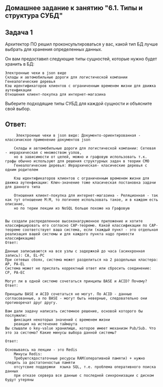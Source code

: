 
## Домашнее задание к занятию "6.1. Типы и структура СУБД"

   ## Задача 1

Архитектор ПО решил проконсультироваться у вас, какой тип БД лучше выбрать для хранения определенных данных.

Он вам предоставил следующие типы сущностей, которые нужно будет хранить в БД:

    Электронные чеки в json виде
    Склады и автомобильные дороги для логистической компании
    Генеалогические деревья
    Кэш идентификаторов клиентов с ограниченным временем жизни для движка аутенфикации
    Отношения клиент-покупка для интернет-магазина

Выберите подходящие типы СУБД для каждой сущности и объясните свой выбор.
   
   ## Ответ:
    
         Электронные чеки в json виде: Документо-ориентированная - классичиское применение документов json

        Склады и автомобильные дороги для логистической компании: Сетевая - иерархическая с множеством узлов, 
        но в зависимости от целей, можно и графовую использовать т.к. графы обычно используют для решения структурных задач в теории СМО 
        Генеалогические деревья: Иерархическая- класические деревья с одним родителем

        Кэш идентификаторов клиентов с ограниченным временем жизни для движка аутенфикации: Ключ-значение тоже класическая постановка задачи для данного типа

        Отношения клиент-покупка для интернет-магазина - Реляционная - так как тут отношение М:М, то логичнее использовать такое, и в каждом есть описание,
        но по терии лекции из NoSQL больше похоже на Графовую


    Вы создали распределенное высоконагруженное приложение и хотите классифицировать его согласно CAP-теореме. Какой классификации по CAP-теореме соответствует ваша система, если (каждый пункт - это отдельная реализация вашей системы и для каждого пункта надо привести классификацию)
    Ответ:

    Данные записываются на все узлы с задержкой до часа (асинхронная запись): CA, EL-PC
    При сетевых сбоях, система может разделиться на 2 раздельных кластера: AP, PA-EL
    Система может не прислать корректный ответ или сбросить соединение: CP, PA-EC

    Могут ли в одной системе сочетаться принципы BASE и ACID? Почему?
    Ответ:

    Принцыпы BASE и ACID сочетаться не могут. По ACID - данные согласованные, а по BASE - могут быть неверные, следовательно они противоречат друг другу.

    Вам дали задачу написать системное решение, основой которого бы послужили:
        фиксация некоторых значений с временем жизни
        реакция на истечение таймаута 
    Вы слышали о key-value хранилище, которое имеет механизм Pub/Sub. Что это за система? Какие минусы выбора данной системы?

    Ответ:

    Основываясь на лекции - это Redis
        Минусы Redis:
        Требуютсядостаточные ресурсы RAM(оперативной памяти) + нужно следить за достатончостью памяти 
        отсутсвие поддержки  языка SQL, т.е. проблема оперативного поиска данных  
        при отказе сервера все данные с последней синхронизации с диском будут утеряны
            


